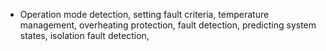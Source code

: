 - Operation mode detection, setting fault criteria, temperature management, overheating protection, fault detection, predicting system states, isolation fault detection, 